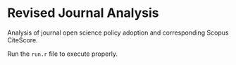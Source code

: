# Revised Journal Analysis

Analysis of journal open science policy adoption and corresponding Scopus CiteScore.

Run the `run.r` file to execute properly.
